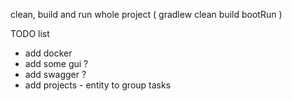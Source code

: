 clean, build and run whole project ( gradlew clean build bootRun  )

TODO list

- add docker
- add some gui ?
- add swagger ?
- add projects - entity to group tasks 